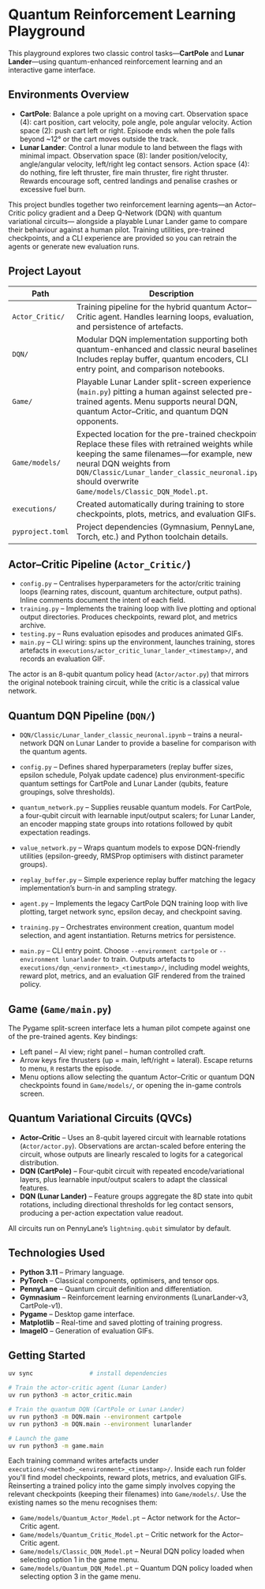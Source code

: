 # Quantum Reinforcement Learning Playground

This playground explores two classic control tasks—**CartPole** and **Lunar Lander**—using quantum-enhanced reinforcement learning and an interactive game interface.

## Environments Overview

- **CartPole**: Balance a pole upright on a moving cart. Observation space (4): cart position, cart velocity, pole angle, pole angular velocity. Action space (2): push cart left or right. Episode ends when the pole falls beyond ~12° or the cart moves outside the track.
- **Lunar Lander**: Control a lunar module to land between the flags with minimal impact. Observation space (8): lander position/velocity, angle/angular velocity, left/right leg contact sensors. Action space (4): do nothing, fire left thruster, fire main thruster, fire right thruster. Rewards encourage soft, centred landings and penalise crashes or excessive fuel burn.

This project bundles together two reinforcement learning agents—an Actor–Critic
policy gradient and a Deep Q-Network (DQN) with quantum variational circuits—
alongside a playable Lunar Lander game to compare their behaviour against a
human pilot. Training utilities, pre-trained checkpoints, and a CLI experience
are provided so you can retrain the agents or generate new evaluation runs.

## Project Layout

| Path | Description |
| --- | --- |
| `Actor_Critic/` | Training pipeline for the hybrid quantum Actor–Critic agent. Handles learning loops, evaluation, and persistence of artefacts. |
| `DQN/` | Modular DQN implementation supporting both quantum-enhanced and classic neural baselines. Includes replay buffer, quantum encoders, CLI entry point, and comparison notebooks. |
| `Game/` | Playable Lunar Lander split-screen experience (`main.py`) pitting a human against selected pre-trained agents. Menu supports neural DQN, quantum Actor–Critic, and quantum DQN opponents. |
| `Game/models/` | Expected location for the pre-trained checkpoints. Replace these files with retrained weights while keeping the same filenames—for example, new neural DQN weights from `DQN/Classic/Lunar_lander_classic_neuronal.ipynb` should overwrite `Game/models/Classic_DQN_Model.pt`. |
| `executions/` | Created automatically during training to store checkpoints, plots, metrics, and evaluation GIFs. |
| `pyproject.toml` | Project dependencies (Gymnasium, PennyLane, Torch, etc.) and Python toolchain details. |

## Actor–Critic Pipeline (`Actor_Critic/`)

* `config.py` – Centralises hyperparameters for the actor/critic training loops
  (learning rates, discount, quantum architecture, output paths). Inline comments
  document the intent of each field.
* `training.py` – Implements the training loop with live plotting and optional
  output directories. Produces checkpoints, reward plot, and metrics archive.
* `testing.py` – Runs evaluation episodes and produces animated GIFs.
* `main.py` – CLI wiring: spins up the environment, launches training, stores
  artefacts in `executions/actor_critic_lunar_lander_<timestamp>/`, and records
  an evaluation GIF.

The actor is an 8-qubit quantum policy head (`Actor/actor.py`) that mirrors the
original notebook training circuit, while the critic is a classical value network.

## Quantum DQN Pipeline (`DQN/`)

* `DQN/Classic/Lunar_lander_classic_neuronal.ipynb` – trains a neural-network DQN on Lunar Lander to provide a baseline for comparison with the quantum agents.

* `config.py` – Defines shared hyperparameters (replay buffer sizes, epsilon
  schedule, Polyak update cadence) plus environment-specific quantum settings
  for CartPole and Lunar Lander (qubits, feature groupings, solve thresholds).
* `quantum_network.py` – Supplies reusable quantum models. For CartPole, a
  four-qubit circuit with learnable input/output scalers; for Lunar Lander, an
  encoder mapping state groups into rotations followed by qubit expectation
  readings.
* `value_network.py` – Wraps quantum models to expose DQN-friendly utilities
  (epsilon-greedy, RMSProp optimisers with distinct parameter groups).
* `replay_buffer.py` – Simple experience replay buffer matching the legacy
  implementation’s burn-in and sampling strategy.
* `agent.py` – Implements the legacy CartPole DQN training loop with live
  plotting, target network sync, epsilon decay, and checkpoint saving.
* `training.py` – Orchestrates environment creation, quantum model selection,
  and agent instantiation. Returns metrics for persistence.
* `main.py` – CLI entry point. Choose `--environment cartpole` or
  `--environment lunarlander` to train. Outputs artefacts to
  `executions/dqn_<environment>_<timestamp>/`, including model weights, reward
  plot, metrics, and an evaluation GIF rendered from the trained policy.

## Game (`Game/main.py`)

The Pygame split-screen interface lets a human pilot compete against one of the
pre-trained agents. Key bindings:

* Left panel – AI view; right panel – human controlled craft.
* Arrow keys fire thrusters (up = main, left/right = lateral). Escape returns to
  menu, `R` restarts the episode.
* Menu options allow selecting the quantum Actor–Critic or quantum DQN checkpoints
  found in `Game/models/`, or opening the in-game controls screen.

## Quantum Variational Circuits (QVCs)

* **Actor–Critic** – Uses an 8-qubit layered circuit with learnable rotations
  (`Actor/actor.py`). Observations are arctan-scaled before entering the circuit,
  whose outputs are linearly rescaled to logits for a categorical distribution.
* **DQN (CartPole)** – Four-qubit circuit with repeated encode/variational
  layers, plus learnable input/output scalers to adapt the classical features.
* **DQN (Lunar Lander)** – Feature groups aggregate the 8D state into qubit
  rotations, including directional thresholds for leg contact sensors, producing
  a per-action expectation value readout.

All circuits run on PennyLane’s `lightning.qubit` simulator by default.

## Technologies Used

* **Python 3.11** – Primary language.
* **PyTorch** – Classical components, optimisers, and tensor ops.
* **PennyLane** – Quantum circuit definition and differentiation.
* **Gymnasium** – Reinforcement learning environments (LunarLander-v3,
  CartPole-v1).
* **Pygame** – Desktop game interface.
* **Matplotlib** – Real-time and saved plotting of training progress.
* **ImageIO** – Generation of evaluation GIFs.

## Getting Started

```bash
uv sync                # install dependencies

# Train the actor-critic agent (Lunar Lander)
uv run python3 -m actor_critic.main

# Train the quantum DQN (CartPole or Lunar Lander)
uv run python3 -m DQN.main --environment cartpole
uv run python3 -m DQN.main --environment lunarlander

# Launch the game
uv run python3 -m game.main
```

Each training command writes artefacts under `executions/<method>_<environment>_<timestamp>/`.
Inside each run folder you'll find model checkpoints, reward plots, metrics, and evaluation GIFs.
Reinserting a trained policy into the game simply involves copying the relevant checkpoints (keeping
their filenames) into `Game/models/`.
Use the existing names so the menu recognises them:
- `Game/models/Quantum_Actor_Model.pt` – Actor network for the Actor–Critic agent.
- `Game/models/Quantum_Critic_Model.pt` – Critic network for the Actor–Critic agent.
- `Game/models/Classic_DQN_Model.pt` – Neural DQN policy loaded when selecting option 1 in the game menu.
- `Game/models/Quantum_DQN_Model.pt` – Quantum DQN policy loaded when selecting option 3 in the game menu.
